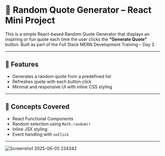 # 🧠 Random Quote Generator – React Mini Project

This is a simple React-based Random Quote Generator that displays an inspiring or fun quote each time the user clicks the **"Generate Quote"** button. Built as part of the Full Stack MERN Development Training – Day 2.

---

## 🚀 Features

- Generates a random quote from a predefined list
- Refreshes quote with each button click
- Minimal and responsive UI with inline CSS styling

---

## 🧠 Concepts Covered

- React Functional Components
- Random selection using `Math.random()`
- Inline JSX styling
- Event handling with `onClick`

---
![Screenshot 2025-06-05 224342](https://github.com/user-attachments/assets/e5402882-b4c0-44b7-90d5-3ba3b4a6001c)



